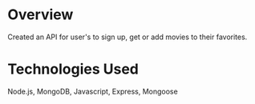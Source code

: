 # Overview 
Created an API for user's to sign up, get or add movies to their favorites. 

# Technologies Used 
Node.js, MongoDB, Javascript, Express, Mongoose 

